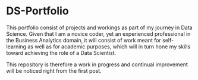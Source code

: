 # DS-Portfolio

This portfolio consist of projects and workings as part of my journey in Data Science. Given that I am a novice coder, yet an experienced professional in the Business Analytics domain, it will consist of work meant for self-learning as well as for academic purposes, which will in turn hone my skills toward achieving the role of a Data Scientist.

This repository is therefore a work in progress and continual improvement will be noticed right from the first post.
